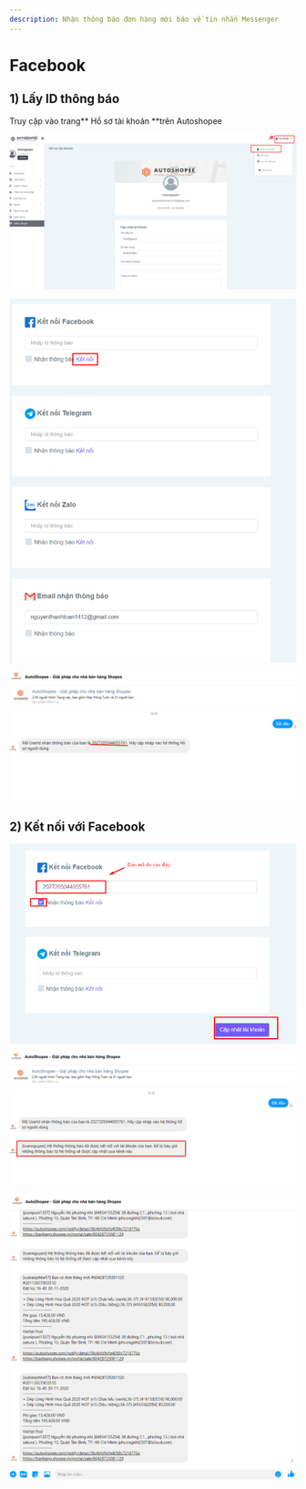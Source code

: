 ```yaml
---
description: Nhận thông báo đơn hàng mới báo về tin nhắn Messenger
---
```


# Facebook

## 1) Lấy ID thông báo

Truy cập vào trang** Hồ sơ tài khoản **trên Autoshopee

![AutoShopee > Tài Khoản > Hồ sơ tài khoản](<../../.gitbook/assets/image (90).png>)

![Nhấn kết nối](<../../.gitbook/assets/image (91).png>)

![Copy ID thông báo](<../../.gitbook/assets/image (92).png>)

## 2) Kết nối với Facebook

![Dán ID thông báo > Lưu](<../../.gitbook/assets/image (95).png>)

![Thông báo đã kết nối](<../../.gitbook/assets/image (93).png>)

![Kết quả](<../../.gitbook/assets/image (94).png>)
